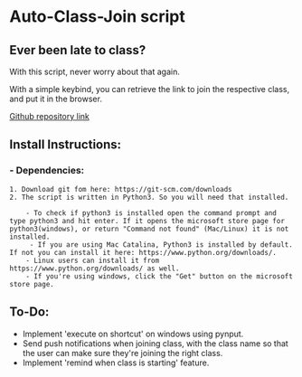 # Auto-Class-Join script

## Ever been late to class?
With this script, never worry about that again. 

With a simple keybind, you can retrieve the link to join the respective class, and put it in the browser.

[Github repository link](https://github.com/Phantasm702/Auto-Join-Class)

## Install Instructions:
### - Dependencies:
    1. Download git fom here: https://git-scm.com/downloads
    2. The script is written in Python3. So you will need that installed.  

        - To check if python3 is installed open the command prompt and type python3 and hit enter. If it opens the microsoft store page for python3(windows), or return "Command not found" (Mac/Linux) it is not installed.  
         - If you are using Mac Catalina, Python3 is installed by default. If not you can install it here: https://www.python.org/downloads/.  
        - Linux users can install it from https://www.python.org/downloads/ as well.  
        - If you're using windows, click the "Get" button on the microsoft store page.  




## To-Do:
- Implement 'execute on shortcut' on windows using pynput.  
- Send push notifications when joining class, with the class name so that the user can make sure they're joining the right class.  
- Implement 'remind when class is starting' feature.  